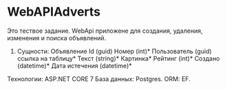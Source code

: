 # WebAPIAdverts
Это тествое задание.
WebApi приложене для создания, удаления, изменения и поиска объявлений.

1. Сущности:
Объявление
Id  (guid)
Номер (int)*
Пользователь (guid) ссылка на таблицу*
Текст (string)*
Картинка*
Рейтинг (int)*
Создано (datetime)*
Дата истечения (datetime)*

Технологии:
ASP.NET CORE 7
База данных: Postgres.
ОRМ: EF.
